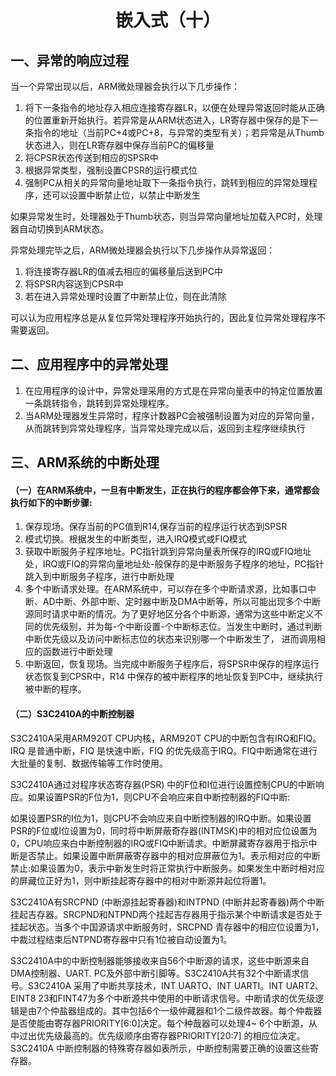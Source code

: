 <h1><center>嵌入式（十）</center></h1>

## 一、异常的响应过程

当一个异常出现以后，ARM微处理器会执行以下几步操作：

1. 将下一条指令的地址存入相应连接寄存器LR，以便在处理异常返回时能从正确的位置重新开始执行。若异常是从ARM状态进入，LR寄存器中保存的是下一条指令的地址（当前PC+4或PC+8，与异常的类型有关）；若异常是从Thumb状态进入，则在LR寄存器中保存当前PC的偏移量
2. 将CPSR状态传送到相应的SPSR中
3. 根据异常类型，强制设置CPSR的运行模式位
4. 强制PC从相关的异常向量地址取下一条指令执行，跳转到相应的异常处理程序，还可以设置中断禁止位，以禁止中断发生



如果异常发生时，处理器处于Thumb状态，则当异常向量地址加载入PC时，处理器自动切换到ARM状态。

异常处理完毕之后，ARM微处理器会执行以下几步操作从异常返回：

1. 将连接寄存器LR的值减去相应的偏移量后送到PC中
2. 将SPSR内容送到CPSR中
3. 若在进入异常处理时设置了中断禁止位，则在此清除

可以认为应用程序总是从复位异常处理程序开始执行的，因此复位异常处理程序不需要返回。



## 二、应用程序中的异常处理

1. 在应用程序的设计中，异常处理采用的方式是在异常向量表中的特定位置放置一条跳转指令，跳转到异常处理程序。
2. 当ARM处理器发生异常时，程序计数器PC会被强制设置为对应的异常向量，从而跳转到异常处理程序，当异常处理完成以后，返回到主程序继续执行



## 三、ARM系统的中断处理

#### （一）在ARM系统中，一旦有中断发生，正在执行的程序都会停下来，通常都会执行如下的中断步骤:

1. 保存现场。保存当前的PC值到R14,保存当前的程序运行状态到SPSR
2. 模式切换。根据发生的中断类型，进入IRQ模式或FIQ模式
3. 获取中断服务子程序地址。PC指针跳到异常向量表所保存的IRQ或FIQ地址处，IRQ或FIQ的异常向量地址处-般保存的是中断服务子程序的地址，PC指针跳入到中断服务子程序，进行中断处理
4. 多个中断请求处理。在ARM系统中，可以存在多个中断请求源，比如事口中断、AD中断、外部中断、定时器中断及DMA中断等，所以可能出现多个中断源同时请求中断的情况。为了更好地区分各个中断源，通常为这些中断定义不同的优先级别，并为每-个中断设置-个中断标志位。当发生中断时，通过判断中断优先级以及访问中断标志位的状态来识别哪一个中断发生了， 进而调用相应的函数进行中断处理
5. 中断返回，恢复现场。当完成中断服务子程序后，将SPSR中保存的程序运行状态恢复到CPSR中，R14 中保存的被中断程序的地址恢复到PC中，继续执行被中断的程序。



#### （二）S3C2410A的中断控制器

S3C2410A采用ARM920T CPU内核，ARM920T CPU的中断包含有IRQ和FIQ。IRQ 是普通中断，FIQ 是快速中断，FIQ 的优先级高于IRQ。FIQ中断通常在进行大批量的复制、数据传输等工作时使用。

S3C2410A通过对程序状态寄存器(PSR) 中的F位和I位进行设置控制CPU的中断响应。如果设置PSR的F位为1，则CPU不会响应来自中断控制器的FIQ中断:

如果设置PSR的I位为1，则CPU不会响应来自中断控制器的IRQ中断。如果设置PSR的F位或I位设置为0，同时将中断屏蔽奇存器(INTMSK)中的相对应位设置为0，CPU响应来白中断控制器的IRQ或FIQ中断请求。中断屏藏寄存器用于指示中断是否禁止。如果设置中断屏蔽寄存器中的相对应屏蔽位为1。表示相对应的中断禁止:如果设置为0，表示中新发生时将正常执行中断服务。如果发生中断时相对应的屏藏位正好为1，则中断挂起寄存器中的相对中断源井起位将置1。

S3C2410A有SRCPND (中断源挂起寄春器)和INTPND (中断井起寄春器)两个中断挂起吉存器。SRCPND和NTPND两个挂起吉存器用于指示某个中断请求是否处于挂起状态。当多个中国源请求中断服务时，SRCPND 青存器中的相应位设置为1，中裁过程结束后NTPND寄存器中只有1位被自动设置为1。

S3C2410A中的中断控制器能够接收来自56个中断源的请求，这些中断源来自DMA控制器、UART. PC及外部中断引脚等。S3C2410A共有32个中断请求信号。S3C2410A 采用了中断共享技术，INT UARTO、INT UARTI。INT UART2、EINT8 23和FINT47为多个中断源共中使用的中断请求信号。中断请求的优先级逻辑是由7个仲盐器组成的。其中包括6个一级仲藏器和1个二级件故器。每个仲裁器是否使能由寄存器PRIORITY[6:0]决定。每个种哉器可以处理4~ 6个中断源，从中过出优先级最高的。优先级顺序由寄存器PRIORITY[20:7] 的相应位决定。S3C2410A 中断控制器的特殊寄存器如表所示，中断控制需要正确的设置这些寄存器。